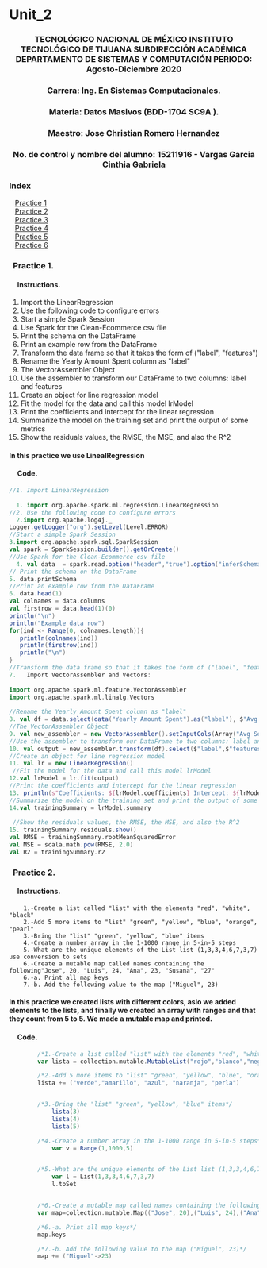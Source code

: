 # Unit_2

### <p align="center" > TECNOLÓGICO NACIONAL DE MÉXICO INSTITUTO TECNOLÓGICO DE TIJUANA SUBDIRECCIÓN ACADÉMICA DEPARTAMENTO DE SISTEMAS Y COMPUTACIÓN PERIODO: Agosto-Diciembre  2020</p>

###  <p align="center">  Carrera: Ing. En Sistemas Computacionales. 
### <p align="center"> Materia: 	Datos Masivos (BDD-1704 SC9A	).</p>

### <p align="center">  Maestro: Jose Christian Romero Hernandez	</p>
### <p align="center">  No. de control y nombre del alumno: 15211916 - Vargas Garcia Cinthia Gabriela</p>

### Index
&nbsp;&nbsp;&nbsp;[Practice 1](#practice-1)  
&nbsp;&nbsp;&nbsp;[Practice 2](#practice-2)  
&nbsp;&nbsp;&nbsp;[Practice 3](#practice-3)    
&nbsp;&nbsp;&nbsp;[Practice 4](#practice-4)    
&nbsp;&nbsp;&nbsp;[Practice 5](#practice-5)  
&nbsp;&nbsp;&nbsp;[Practice 6](#practice-6)  

### &nbsp;&nbsp;Practice 1.

#### &nbsp;&nbsp;&nbsp;&nbsp; Instructions.
1. Import the LinearRegression
2. Use the following code to configure errors
3. Start a simple Spark Session
4. Use Spark for the Clean-Ecommerce csv file
5. Print the schema on the DataFrame
6. Print an example row from the DataFrame
7. Transform the data frame so that it takes the form of ("label", "features")
8. Rename the Yearly Amount Spent column as "label"
9. The VectorAssembler Object 
10. Use the assembler to transform our DataFrame to two columns: label and features 
11. Create an object for line regression model 
12. Fit the model for the data and call this model lrModel
13. Print the coefficients and intercept for the linear regression
14. Summarize the model on the training set and print the output of some metrics
15. Show the residuals values, the RMSE, the MSE, and also the R^2

#### In this practice  we use LinealRegression
 
#### &nbsp;&nbsp;&nbsp;&nbsp; Code.

```scala  
//1. Import LinearRegression
 
  1. import org.apache.spark.ml.regression.LinearRegression
//2. Use the following code to configure errors   	 
  2.import org.apache.log4j._
Logger.getLogger("org").setLevel(Level.ERROR)
//Start a simple Spark Session
3.import org.apache.spark.sql.SparkSession
val spark = SparkSession.builder().getOrCreate()
//Use Spark for the Clean-Ecommerce csv file 
  4. val data  = spark.read.option("header","true").option("inferSchema", "true").format("csv").load("Clean-Ecommerce.csv")
// Print the schema on the DataFrame
5. data.printSchema
//Print an example row from the DataFrame 
6. data.head(1)
val colnames = data.columns
val firstrow = data.head(1)(0)
println("\n")
println("Example data row")
for(ind <- Range(0, colnames.length)){
   println(colnames(ind))
   println(firstrow(ind))
   println("\n")
}
//Transform the data frame so that it takes the form of ("label", "features")
7.   Import VectorAssembler and Vectors:
 
import org.apache.spark.ml.feature.VectorAssembler
import org.apache.spark.ml.linalg.Vectors
	
//Rename the Yearly Amount Spent column as "label"
8. val df = data.select(data("Yearly Amount Spent").as("label"), $"Avg Session Length", $"Time on App", $"Time on Website", $"Length of Membership", $"Yearly Amount Spent")
//The VectorAssembler Object 
9. val new_assembler = new VectorAssembler().setInputCols(Array("Avg Session Length", "Time on App", "Time on Website", "Length of Membership", "Yearly Amount Spent")).setOutputCol("features")
//Use the assembler to transform our DataFrame to two columns: label and features 	
10. val output = new_assembler.transform(df).select($"label",$"features")
//Create an object for line regression model 
11. val lr = new LinearRegression()
 //Fit the model for the data and call this model lrModel
12.val lrModel = lr.fit(output)
//Print the coefficients and intercept for the linear regression
13. println(s"Coefficients: ${lrModel.coefficients} Intercept: ${lrModel.intercept}")
//Summarize the model on the training set and print the output of some metrics
14.val trainingSummary = lrModel.summary
 
 //Show the residuals values, the RMSE, the MSE, and also the R^2
15. trainingSummary.residuals.show()
val RMSE = trainingSummary.rootMeanSquaredError
val MSE = scala.math.pow(RMSE, 2.0)
val R2 = trainingSummary.r2 
```


### &nbsp;&nbsp;Practice 2.

#### &nbsp;&nbsp;&nbsp;&nbsp; Instructions.
   	 
    	1.-Create a list called "list" with the elements "red", "white", "black"
    	2.-Add 5 more items to "list" "green", "yellow", "blue", "orange", "pearl"
    	3.-Bring the "list" "green", "yellow", "blue" items
    	4.-Create a number array in the 1-1000 range in 5-in-5 steps
    	5.-What are the unique elements of the List list (1,3,3,4,6,7,3,7) use conversion to sets
    	6.-Create a mutable map called names containing the following"Jose", 20, "Luis", 24, "Ana", 23, "Susana", "27"
    	6.-a. Print all map keys
    	7.-b. Add the following value to the map ("Miguel", 23)
   	 
#### In this practice  we created lists with different colors, aslo we added elements to the lists, and finally  we created an array with ranges and that they count from 5 to 5. We made a mutable map and printed.
   	 
#### &nbsp;&nbsp;&nbsp;&nbsp; Code.
```scala
     	/*1.-Create a list called "list" with the elements "red", "white", "black"*/
     	var lista = collection.mutable.MutableList("rojo","blanco","negro") 	 

     	/*2.-Add 5 more items to "list" "green", "yellow", "blue", "orange", "pearl"*/
      	lista += ("verde","amarillo", "azul", "naranja", "perla")


     	/*3.-Bring the "list" "green", "yellow", "blue" items*/
         	lista(3)
         	lista(4)
         	lista(5)

     	/*4.-Create a number array in the 1-1000 range in 5-in-5 steps*/
           	var v = Range(1,1000,5)


     	/*5.-What are the unique elements of the List list (1,3,3,4,6,7,3,7) use conversion to sets*/
          	var l = List(1,3,3,4,6,7,3,7)
           	l.toSet


     	/*6.-Create a mutable map called names containing the following"Jose", 20, "Luis", 24, "Ana", 23, "Susana", "27*/
      	var map=collection.mutable.Map(("Jose", 20),("Luis", 24),("Ana", 23),("Susana", "27"))

     	/*6.-a. Print all map keys*/
       	map.keys

     	/*7.-b. Add the following value to the map ("Miguel", 23)*/
      	map += ("Miguel"->23)

```